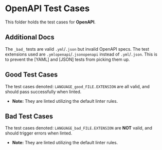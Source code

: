 # OpenAPI Test Cases
This folder holds the test cases for **OpenAPI**.  

## Additional Docs
The `_bad_` tests are valid `.yml`/`.json` but invalid OpenAPI specs.
The test extensions used are `.ymlopenapi`/`.jsonopenapi` instead of `.yml`/`.json`. This is to prevent the [YAML] and [JSON] tests from picking them up.

## Good Test Cases
The test cases denoted: `LANGUAGE_good_FILE.EXTENSION` are all valid, and should pass successfully when linted.
- **Note:** They are linted utilizing the default linter rules.

## Bad Test Cases
The test cases denoted: `LANGUAGE_bad_FILE.EXTENSION` are **NOT** valid, and should trigger errors when linted.
- **Note:** They are linted utilizing the default linter rules.
